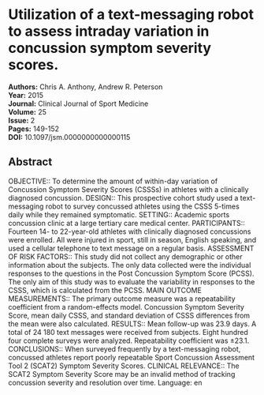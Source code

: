 # Utilization of a text-messaging robot to assess intraday variation in concussion symptom severity scores.

**Authors:** Chris A. Anthony, Andrew R. Peterson  
**Year:** 2015  
**Journal:** Clinical Journal of Sport Medicine  
**Volume:** 25  
**Issue:** 2  
**Pages:** 149-152  
**DOI:** 10.1097/jsm.0000000000000115  

## Abstract
OBJECTIVE:: To determine the amount of within-day variation of Concussion Symptom Severity Scores (CSSSs) in athletes with a clinically diagnosed concussion. DESIGN:: This prospective cohort study used a text-messaging robot to survey concussed athletes using the CSSS 5-times daily while they remained symptomatic. SETTING:: Academic sports concussion clinic at a large tertiary care medical center. PARTICIPANTS:: Fourteen 14- to 22-year-old athletes with clinically diagnosed concussions were enrolled. All were injured in sport, still in season, English speaking, and used a cellular telephone to text message on a regular basis. ASSESSMENT OF RISK FACTORS:: This study did not collect any demographic or other information about the subjects. The only data collected were the individual responses to the questions in the Post Concussion Symptom Score (PCSS). The only aim of this study was to evaluate the variability in responses to the CSSS, which is calculated from the PCSS. MAIN OUTCOME MEASUREMENTS:: The primary outcome measure was a repeatability coefficient from a random-effects model. Concussion Symptom Severity Score, mean daily CSSS, and standard deviation of CSSS differences from the mean were also calculated. RESULTS:: Mean follow-up was 23.9 days. A total of 24 180 text messages were received from subjects. Eight hundred four complete surveys were analyzed. Repeatability coefficient was ±23.1. CONCLUSIONS:: When surveyed frequently by a text-messaging robot, concussed athletes report poorly repeatable Sport Concussion Assessment Tool 2 (SCAT2) Symptom Severity Scores. CLINICAL RELEVANCE:: The SCAT2 Symptom Severity Score may be an invalid method of tracking concussion severity and resolution over time. Language: en

